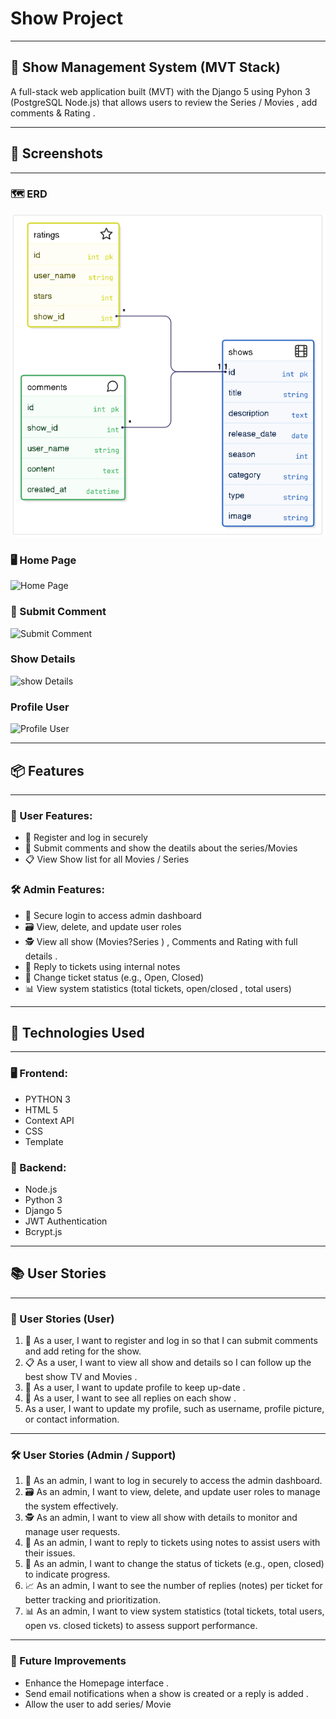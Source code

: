 # Show Project 

---

## 🎫 Show Management System (MVT Stack)

A full-stack web application built (MVT) with the Django 5 using Pyhon 3 (PostgreSQL Node.js) that allows users to review the Series / Movies , add comments & Rating .

---

## 📸 Screenshots

---

### 🗺️ ERD
![ERD](media/shows/ERD.png)

### 🖥️ Home Page
![Home Page](screenshots/homepage.png)

### 🧾 Submit Comment 
![Submit Comment](screenshots/submit-ticket.png)

### Show Details
![show Details](screenshots/Ticket-Details.png)

### Profile User 
![Profile User](screenshots/Profile-User.png)



---

## 📦 Features

---

### 👤 User Features:
- 📝 Register and log in securely 
- 📨 Submit comments and show the deatils about the series/Movies 
- 📋 View Show list for all Movies / Series 

### 🛠️ Admin Features:
- 🔐 Secure login to access admin dashboard
- 🗃️ View, delete, and update user roles
- 🕵️ View all show (Movies?Series ) , Comments and Rating with full details . 
- 💬 Reply to tickets using internal notes
- 🔄 Change ticket status (e.g., Open, Closed)
- 📊 View system statistics (total tickets, open/closed , total users)

---

## 📌 Technologies Used

---

### 🖥️ Frontend:
- PYTHON 3 
- HTML 5 
- Context API 
- CSS 
- Template 


### 🔧 Backend:
- Node.js 
- Python 3 
- Django 5 
- JWT Authentication 
- Bcrypt.js 


---

## 📚 User Stories

---

### 👥 User Stories (User)

1. 👤 As a user, I want to register and log in so that I can submit comments and add reting for the show.  
2. 📋 As a user, I want to view all show and details so I can follow up the best show TV and Movies .  
3. 📧 As a user, I want to update profile to keep up-date .  
4. 🔁 As a user, I want to see all replies on each show . 
5. As a user, I want to update my profile, such as username, profile picture, or contact information.


---

### 🛠 User Stories (Admin / Support)

1. 🔐 As an admin, I want to log in securely to access the admin dashboard.  
2. 🗃️ As an admin, I want to view, delete, and update user roles to manage the system effectively.  
3. 🕵️ As an admin, I want to view all show with details to monitor and manage user requests.  
4. 💬 As an admin, I want to reply to tickets using notes to assist users with their issues.  
5. 🔄 As an admin, I want to change the status of tickets (e.g., open, closed) to indicate progress.  
6. 📈 As an admin, I want to see the number of replies (notes) per ticket for better tracking and prioritization.  
7. 📊 As an admin, I want to view system statistics (total tickets, total users, open vs. closed tickets) to assess support performance.

---

### 🚀 Future Improvements

- Enhance the Homepage interface .
- Send email notifications when a show is created or a reply is added .
- Allow the user to add series/ Movie


